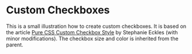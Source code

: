 # Custom Checkboxes

This is a small illustration how to create custom checkboxes. It is based on the article [Pure CSS Custom Checkbox Style](https://moderncss.dev/pure-css-custom-checkbox-style/) by Stephanie Eckles (with minor modifications). The checkbox size and color is inherited from the parent.
